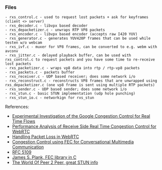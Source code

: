 
 ### Files
 ````
 - rxs_control.c - used to request lost packets + ask for keyframes (client <> server)
 - rxs_decoder.c - libvpx based decoder
 - rxs_depacketizer.c - unwraps RTP VP8 packets
 - rxs_encoder.c - libvpx based encoder (accepts raw I420 YUV)
 - rxs_generator.c - generates YUV420P frames that can be used while testen w/o webcam
 - rxs_ivf.c - muxer for VP8 frames, can be converted to e.g. webm with avconv
 - rxs_jitter.c - delayed playback buffer, can be used with rxs_control.c to request packets and you have some time to re-receive lost packets
 - rxs_packetizer.c - wraps vp8 data into rtp / rtp-vp8 packets
 - rxs_packets.c - packets buffer 
 - rxs_receiver.c - UDP based receiver; does some network i/o
 - rxs_reconstruct.c - reconstructs VP8 frames that are unwrapped using rxs_depacketizer.c (one vp8 frame is sent using multiple RTP packets) 
 - rxs_sender.c - UDP based sender; does some network i/o
 - rxs_stun.c - basic STUN implementation (udp hole punching)
 - rxs_stun_io.c - networkign for rxs_stun

 ````
 

 References:
 - [Experimental Investigation of the Google Congestion Control for Real Time Flows](http://c3lab.poliba.it/images/0/07/Webrtc_cc-Fhcmn2013.pdf)
 - [Performance Analysis of Receive Side Real Time Congestion Control for WebRTC](http://www.netlab.tkk.fi/~jo/papers/2013-12-pv-webrtc-cc.pdf)
 - [Handling Packet Loss in WebRTC](http://static.googleusercontent.com/media/research.google.com/en//pubs/archive/41611.pdf)
 - [Congestion Control using FEC for Conversational Multimedia Communication](http://www.netlab.tkk.fi/~varun/nagy2014mmsys.pdf)
 - [RFC 5109](http://tools.ietf.org/html/rfc5109)
 - [James S. Plank, FEC library in C](http://web.eecs.utk.edu/~plank/plank/papers/CS-08-627.html)
 - [The World Of Peer 2 Peer, great STUN info](http://en.wikibooks.org/wiki/The_World_of_Peer-to-Peer_(P2P)/Building_a_P2P_System)